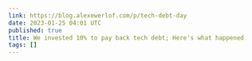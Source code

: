 ```yaml
---
link: https://blog.alexewerlof.com/p/tech-debt-day
date: 2023-01-25 04:01 UTC
published: true
title: We invested 10% to pay back tech debt; Here's what happened
tags: []
---
```



